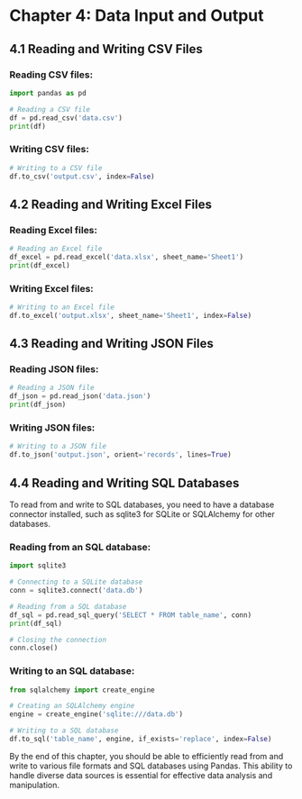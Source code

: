 # Chapter 4: Data Input and Output

## 4.1 Reading and Writing CSV Files

### Reading CSV files:

```python
import pandas as pd

# Reading a CSV file
df = pd.read_csv('data.csv')
print(df)
```

### Writing CSV files:

```python
# Writing to a CSV file
df.to_csv('output.csv', index=False)
```

## 4.2 Reading and Writing Excel Files

### Reading Excel files:

```python
# Reading an Excel file
df_excel = pd.read_excel('data.xlsx', sheet_name='Sheet1')
print(df_excel)
```

### Writing Excel files:

```python
# Writing to an Excel file
df.to_excel('output.xlsx', sheet_name='Sheet1', index=False)
```

## 4.3 Reading and Writing JSON Files

### Reading JSON files:

```python
# Reading a JSON file
df_json = pd.read_json('data.json')
print(df_json)
```
### Writing JSON files:

```python
# Writing to a JSON file
df.to_json('output.json', orient='records', lines=True)
```

## 4.4 Reading and Writing SQL Databases
To read from and write to SQL databases, you need to have a database connector installed, such as sqlite3 for SQLite or SQLAlchemy for other databases.

### Reading from an SQL database:

```python
import sqlite3

# Connecting to a SQLite database
conn = sqlite3.connect('data.db')

# Reading from a SQL database
df_sql = pd.read_sql_query('SELECT * FROM table_name', conn)
print(df_sql)

# Closing the connection
conn.close()
```

### Writing to an SQL database:

```python
from sqlalchemy import create_engine

# Creating an SQLAlchemy engine
engine = create_engine('sqlite:///data.db')

# Writing to a SQL database
df.to_sql('table_name', engine, if_exists='replace', index=False)
```

By the end of this chapter, you should be able to efficiently read from and write to various file formats and SQL databases using Pandas. This ability to handle diverse data sources is essential for effective data analysis and manipulation.
